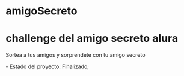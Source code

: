 # amigoSecreto
<h1>challenge del amigo secreto alura</h1>
<p>Sortea a tus amigos y sorprendete con tu amigo secreto</p>
- Estado del proyecto: Finalizado;
